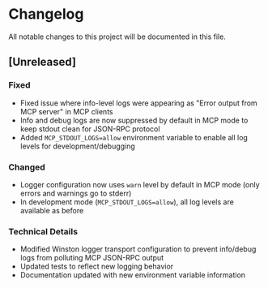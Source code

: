 # Changelog

All notable changes to this project will be documented in this file.

## [Unreleased]

### Fixed
- Fixed issue where info-level logs were appearing as "Error output from MCP server" in MCP clients
- Info and debug logs are now suppressed by default in MCP mode to keep stdout clean for JSON-RPC protocol
- Added `MCP_STDOUT_LOGS=allow` environment variable to enable all log levels for development/debugging

### Changed
- Logger configuration now uses `warn` level by default in MCP mode (only errors and warnings go to stderr)
- In development mode (`MCP_STDOUT_LOGS=allow`), all log levels are available as before

### Technical Details
- Modified Winston logger transport configuration to prevent info/debug logs from polluting MCP JSON-RPC output
- Updated tests to reflect new logging behavior
- Documentation updated with new environment variable information
